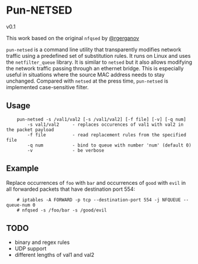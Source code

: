 # Pun-NETSED
v0.1

This work based on the original `nfqsed` by [@rgerganov](https://github.com/rgerganov/nfqsed)

`pun-netsed` is a command line utility that transparently modifies network traffic using a predefined set of substitution rules. It runs on Linux and uses the `netfilter_queue` library. It is similar to `netsed` but it also allows modifying the network traffic passing through an ethernet bridge. This is especially useful in situations where the source MAC address needs to stay unchanged. Compared with `netsed` at the press time, `pun-netsed` is implemented case-sensitive filter.

## Usage

```
    pun-netsed -s /val1/val2 [-s /val1/val2] [-f file] [-v] [-q num]
        -s val1/val2     - replaces occurences of val1 with val2 in the packet payload
        -f file          - read replacement rules from the specified file
        -q num           - bind to queue with number 'num' (default 0)
        -v               - be verbose
```

## Example

Replace occurrences of `foo` with `bar` and occurrences of `good` with `evil` in all forwarded packets that have destination port 554:

```
    # iptables -A FORWARD -p tcp --destination-port 554 -j NFQUEUE --queue-num 0
    # nfqsed -s /foo/bar -s /good/evil
```

## TODO

 * binary and regex rules
 * UDP support
 * different lengths of val1 and val2
